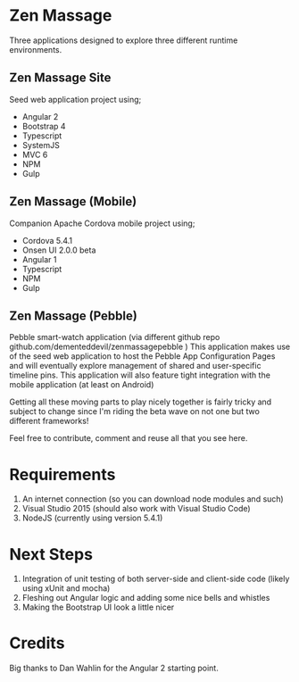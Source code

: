 # Zen Massage

Three applications designed to explore three different runtime environments.

## Zen Massage Site

Seed web application project using;
 
 * Angular 2
 * Bootstrap 4
 * Typescript
 * SystemJS
 * MVC 6
 * NPM
 * Gulp

## Zen Massage (Mobile)

Companion Apache Cordova mobile project using;

 * Cordova 5.4.1
 * Onsen UI 2.0.0 beta
 * Angular 1
 * Typescript
 * NPM
 * Gulp

## Zen Massage (Pebble)

Pebble smart-watch application (via different github repo github.com/dementeddevil/zenmassagepebble )
This application makes use of the seed web application to host the Pebble App Configuration Pages and
will eventually explore management of shared and user-specific timeline pins.
This application will also feature tight integration with the mobile application (at least on Android)

Getting all these moving parts to play nicely together is fairly tricky and subject to change since I'm riding the beta wave on not one but two different frameworks!

Feel free to contribute, comment and reuse all that you see here.

# Requirements
1. An internet connection (so you can download node modules and such)
2. Visual Studio 2015 (should also work with Visual Studio Code)
3. NodeJS (currently using version 5.4.1)

# Next Steps
1. Integration of unit testing of both server-side and client-side code (likely using xUnit and mocha)
2. Fleshing out Angular logic and adding some nice bells and whistles
3. Making the Bootstrap UI look a little nicer

# Credits
Big thanks to Dan Wahlin for the Angular 2 starting point.
